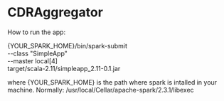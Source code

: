 # CDRAggregator


How to run the app: 

{YOUR_SPARK_HOME}/bin/spark-submit \
  --class "SimpleApp" \
  --master local[4] \
target/scala-2.11/simpleapp_2.11-0.1.jar


where {YOUR_SPARK_HOME} is the path where spark is intalled in your machine.
Normally:  /usr/local/Cellar/apache-spark/2.3.1/libexec